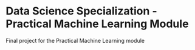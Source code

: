 # Data Science Specialization - Practical Machine Learning Module

Final project for the Practical Machine Learning module
